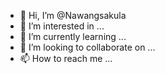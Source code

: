 - 👋 Hi, I’m @Nawangsakula
- 👀 I’m interested in ...
- 🌱 I’m currently learning ...
- 💞️ I’m looking to collaborate on ...
- 📫 How to reach me ...

<!---
Nawangsakula/Nawangsakula is a ✨ special ✨ repository because its `README.md` (this file) appears on your GitHub profile.
You can click the Preview link to take a look at your changes.
--->
